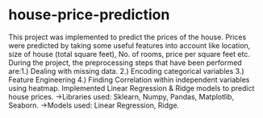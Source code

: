 # house-price-prediction
This project was implemented to predict the prices of the house. Prices were predicted by taking some useful features into account like location, size of house (total square feet), No. of rooms, price per square feet etc. During the project, the preprocessing steps that have been performed are:1.) Dealing with missing data. 2.) Encoding categorical variables 3.) Feature Engineering 4.) Finding Correlation within independent variables using heatmap. Implemented Linear Regression &amp; Ridge models to predict house prices.    ->Libraries used: Sklearn, Numpy, Pandas, Matplotlib, Seaborn. 
->Models used: Linear Regression, Ridge.
